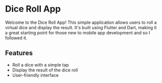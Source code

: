 # Dice Roll App

Welcome to the Dice Roll App! This simple application allows users to roll a virtual dice and display the result. It's built using Flutter and Dart, making it a great starting point for those new to mobile app development and so I followed it.

## Features

- Roll a dice with a simple tap
- Display the result of the dice roll
- User-friendly interface
